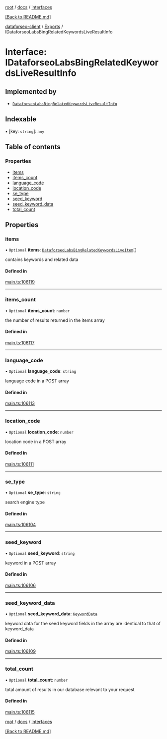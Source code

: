 [root](./../../ "root") / [docs](./../ "docs") / [interfaces](./ "interfaces")

[[Back to README.md]](./../../README.md "[Back to README.md]")

[dataforseo-client](../README.md) / [Exports](../modules.md) / IDataforseoLabsBingRelatedKeywordsLiveResultInfo

# Interface: IDataforseoLabsBingRelatedKeywordsLiveResultInfo

## Implemented by

- [`DataforseoLabsBingRelatedKeywordsLiveResultInfo`](../classes/DataforseoLabsBingRelatedKeywordsLiveResultInfo.md)

## Indexable

▪ [key: `string`]: `any`

## Table of contents

### Properties

- [items](IDataforseoLabsBingRelatedKeywordsLiveResultInfo.md#items)
- [items\_count](IDataforseoLabsBingRelatedKeywordsLiveResultInfo.md#items_count)
- [language\_code](IDataforseoLabsBingRelatedKeywordsLiveResultInfo.md#language_code)
- [location\_code](IDataforseoLabsBingRelatedKeywordsLiveResultInfo.md#location_code)
- [se\_type](IDataforseoLabsBingRelatedKeywordsLiveResultInfo.md#se_type)
- [seed\_keyword](IDataforseoLabsBingRelatedKeywordsLiveResultInfo.md#seed_keyword)
- [seed\_keyword\_data](IDataforseoLabsBingRelatedKeywordsLiveResultInfo.md#seed_keyword_data)
- [total\_count](IDataforseoLabsBingRelatedKeywordsLiveResultInfo.md#total_count)

## Properties

### items

• `Optional` **items**: [`DataforseoLabsBingRelatedKeywordsLiveItem`](../classes/DataforseoLabsBingRelatedKeywordsLiveItem.md)[]

contains keywords and related data

#### Defined in

[main.ts:106119](https://github.com/dataforseo/TypeScriptClient/blob/7ca1aa4/main.ts#L106119)

___


### items\_count

• `Optional` **items\_count**: `number`

the number of results returned in the items array

#### Defined in

[main.ts:106117](https://github.com/dataforseo/TypeScriptClient/blob/7ca1aa4/main.ts#L106117)

___


### language\_code

• `Optional` **language\_code**: `string`

language code in a POST array

#### Defined in

[main.ts:106113](https://github.com/dataforseo/TypeScriptClient/blob/7ca1aa4/main.ts#L106113)

___


### location\_code

• `Optional` **location\_code**: `number`

location code in a POST array

#### Defined in

[main.ts:106111](https://github.com/dataforseo/TypeScriptClient/blob/7ca1aa4/main.ts#L106111)

___


### se\_type

• `Optional` **se\_type**: `string`

search engine type

#### Defined in

[main.ts:106104](https://github.com/dataforseo/TypeScriptClient/blob/7ca1aa4/main.ts#L106104)

___


### seed\_keyword

• `Optional` **seed\_keyword**: `string`

keyword in a POST array

#### Defined in

[main.ts:106106](https://github.com/dataforseo/TypeScriptClient/blob/7ca1aa4/main.ts#L106106)

___


### seed\_keyword\_data

• `Optional` **seed\_keyword\_data**: [`KeywordData`](../classes/KeywordData.md)

keyword data for the seed keyword
fields in the array are identical to that of keyword_data

#### Defined in

[main.ts:106109](https://github.com/dataforseo/TypeScriptClient/blob/7ca1aa4/main.ts#L106109)

___


### total\_count

• `Optional` **total\_count**: `number`

total amount of results in our database relevant to your request

#### Defined in

[main.ts:106115](https://github.com/dataforseo/TypeScriptClient/blob/7ca1aa4/main.ts#L106115)

[root](./../../ "root") / [docs](./../ "docs") / [interfaces](./ "interfaces")

[[Back to README.md]](./../../README.md "[Back to README.md]")
